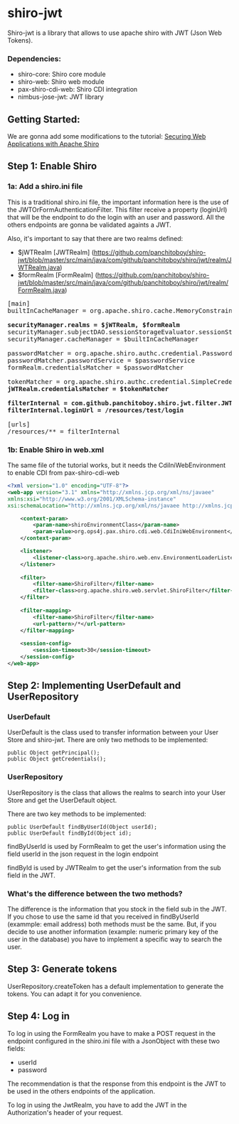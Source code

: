 # shiro-jwt

Shiro-jwt is a library that allows to use apache shiro with JWT (Json Web Tokens).

### Dependencies:
- shiro-core: Shiro core module
- shiro-web: Shiro web module
- pax-shiro-cdi-web: Shiro CDI integration
- nimbus-jose-jwt: JWT library

## Getting Started:

We are gonna add some modifications to the tutorial: [Securing Web Applications with Apache Shiro](http://shiro.apache.org/webapp-tutorial.html) 

## Step 1: Enable Shiro

### 1a: Add a shiro.ini file

This is a traditional shiro.ini file, the important information here is the use of the JWTOrFormAuthenticationFilter. This filter receive a property (loginUrl) that will be the endpoint to do the login with an user and password. All the others endpoints are gonna be validated againts a JWT.

Also, it's important to say that there are two realms defined: 
- $jWTRealm [JWTRealm] (https://github.com/panchitoboy/shiro-jwt/blob/master/src/main/java/com/github/panchitoboy/shiro/jwt/realm/JWTRealm.java)
- $formRealm [FormRealm] (https://github.com/panchitoboy/shiro-jwt/blob/master/src/main/java/com/github/panchitoboy/shiro/jwt/realm/FormRealm.java)
 
<pre>
[main]
builtInCacheManager = org.apache.shiro.cache.MemoryConstrainedCacheManager

<b>securityManager.realms = $jWTRealm, $formRealm</b>
securityManager.subjectDAO.sessionStorageEvaluator.sessionStorageEnabled = false
securityManager.cacheManager = $builtInCacheManager

passwordMatcher = org.apache.shiro.authc.credential.PasswordMatcher
passwordMatcher.passwordService = $passwordService 
formRealm.credentialsMatcher = $passwordMatcher

tokenMatcher = org.apache.shiro.authc.credential.SimpleCredentialsMatcher
<b>jWTRealm.credentialsMatcher = $tokenMatcher</b>

<b>filterInternal = com.github.panchitoboy.shiro.jwt.filter.JWTOrFormAuthenticationFilter</b>
<b>filterInternal.loginUrl = /resources/test/login</b>

[urls]
/resources/** = filterInternal
</pre>

### 1b: Enable Shiro in web.xml

The same file of the tutorial works, but it needs the CdiIniWebEnvironment to enable CDI from pax-shiro-cdi-web
```xml
<?xml version="1.0" encoding="UTF-8"?>
<web-app version="3.1" xmlns="http://xmlns.jcp.org/xml/ns/javaee" 
xmlns:xsi="http://www.w3.org/2001/XMLSchema-instance" 
xsi:schemaLocation="http://xmlns.jcp.org/xml/ns/javaee http://xmlns.jcp.org/xml/ns/javaee/web-app_3_1.xsd">

    <context-param>
        <param-name>shiroEnvironmentClass</param-name>
        <param-value>org.ops4j.pax.shiro.cdi.web.CdiIniWebEnvironment</param-value>
    </context-param>

    <listener>
        <listener-class>org.apache.shiro.web.env.EnvironmentLoaderListener</listener-class>
    </listener>
 
    <filter>
        <filter-name>ShiroFilter</filter-name>
        <filter-class>org.apache.shiro.web.servlet.ShiroFilter</filter-class>
    </filter>
 
    <filter-mapping>
        <filter-name>ShiroFilter</filter-name>
        <url-pattern>/*</url-pattern>
    </filter-mapping>
        
    <session-config>
        <session-timeout>30</session-timeout>
    </session-config>
</web-app>
```

## Step 2: Implementing UserDefault and UserRepository

### UserDefault 
UserDefault is the class used to transfer information between your User Store and shiro-jwt. There are only two methods to be implemented: 

    public Object getPrincipal();
    public Object getCredentials();

### UserRepository
UserRepository is the class that allows the realms to search into your User Store and get the UserDefault object. 

There are two key methods to be implemented:

    public UserDefault findByUserId(Object userId);
    public UserDefault findById(Object id);

findByUserId is used by FormRealm to get the user's information using the field userId in the json request in the login endpoint

findById is used by JWTRealm to get the user's information from the sub field in the JWT.

### What's the difference between the two methods?

The difference is the information that you stock in the field sub in the JWT. If you chose to use the same id that you received in findByUserId (exammple: email address) both methods must be the same. But, if you decide to use another information (example: numeric primary key of the user in the database) you have to implement a specific way to search the user.

## Step 3: Generate tokens
UserRepository.createToken has a default implementation to generate the tokens. You can adapt it for you convenience. 

## Step 4: Log in
To log in using the FormRealm you have to make a POST request in the endpoint configured in the shiro.ini file with a JsonObject with these two fields:
- userId
- password

The recommendation is that the response from this endpoint is the JWT to be used in the others endpoints of the application.

To log in using the JwtRealm, you have to add the JWT in the Authorization's header of your request.
